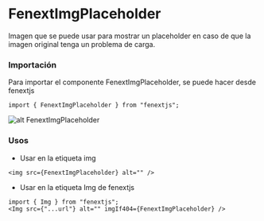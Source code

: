 # FenextImgPlaceholder

Imagen que se puede usar para mostrar un placeholder en caso de que la imagen original tenga un problema de carga.

### Importación

Para importar el componente FenextImgPlaceholder, se puede hacer desde fenextjs

```tsx copy
import { FenextImgPlaceholder } from "fenextjs";
```

![alt FenextImgPlaceholder](
https://fenextjs-img-placeholder.vercel.app/placeholder.png
    )

### Usos

- Usar en la etiqueta img

```tsx copy
<img src={FenextImgPlaceholder} alt="" />
```

- Usar en la etiqueta Img de fenextjs

```tsx copy
import { Img } from "fenextjs";
<Img src={"...url"} alt="" imgIf404={FenextImgPlaceholder} />
```

